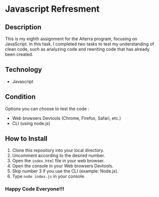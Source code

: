 # Javascript Refresment

## Description

This is my eighth assignment for the Alterra program, focusing on JavaScript. In this task, I completed two tasks to test my understanding of clean code, such as analyzing code and rewriting code that has already been created.

## Technology

- Javascript

## Condition

Options you can choose to test the code :

- Web browsers Devtools (Chrome, Firefox, Safari, etc.)
- CLI (using node.js)

## How to Install

1. Clone this repository into your local directory.
2. Uncomment according to the desired number.
3. Open the `index.html` file in your web browser.
4. Open the console in your Web browsers Devtools.
5. Skip number 3 if you use the CLI (example: Node.js).
6. Type `node index.js` in your console.

### Happy Code Everyone!!!
